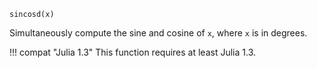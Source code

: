 ```
sincosd(x)
```

Simultaneously compute the sine and cosine of `x`, where `x` is in degrees.

!!! compat "Julia 1.3"
    This function requires at least Julia 1.3.

